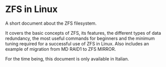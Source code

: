 
# ZFS in Linux

A short document about the ZFS filesystem.

It covers the basic concepts of ZFS, its features, the different
types of data redundancy, the most useful commands for beginners
and the minimum tuning required for a successful use of ZFS in Linux.
Also includes an example of migration from MD RAID1 to ZFS MIRROR.

For the time being, this document is only available in Italian.
